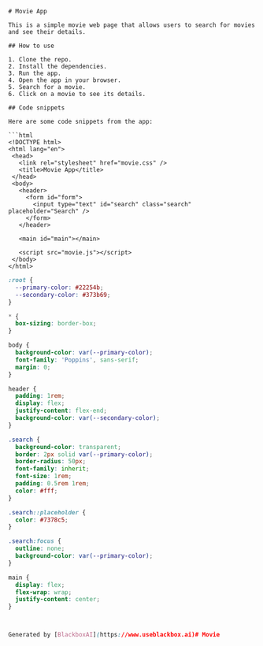 ```
# Movie App

This is a simple movie web page that allows users to search for movies and see their details.

## How to use

1. Clone the repo.
2. Install the dependencies.
3. Run the app.
4. Open the app in your browser.
5. Search for a movie.
6. Click on a movie to see its details.

## Code snippets

Here are some code snippets from the app:

```html
<!DOCTYPE html>
<html lang="en">
  <head>
    <link rel="stylesheet" href="movie.css" />
    <title>Movie App</title>
  </head>
  <body>
    <header>
      <form id="form">
        <input type="text" id="search" class="search" placeholder="Search" />
      </form>
    </header>

    <main id="main"></main>

    <script src="movie.js"></script>
  </body>
</html>
```

```css
:root {
  --primary-color: #22254b;
  --secondary-color: #373b69;
}

* {
  box-sizing: border-box;
}

body {
  background-color: var(--primary-color);
  font-family: 'Poppins', sans-serif;
  margin: 0;
}

header {
  padding: 1rem;
  display: flex;
  justify-content: flex-end;
  background-color: var(--secondary-color);
}

.search {
  background-color: transparent;
  border: 2px solid var(--primary-color);
  border-radius: 50px;
  font-family: inherit;
  font-size: 1rem;
  padding: 0.5rem 1rem;
  color: #fff;
}

.search::placeholder {
  color: #7378c5;
}

.search:focus {
  outline: none;
  background-color: var(--primary-color);
}

main {
  display: flex;
  flex-wrap: wrap;
  justify-content: center;
}



Generated by [BlackboxAI](https://www.useblackbox.ai)# Movie
